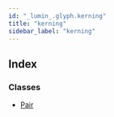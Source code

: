 ```yaml
---
id: "_lumin_.glyph.kerning"
title: "kerning"
sidebar_label: "kerning"
---
```


## Index

### Classes

* [Pair](../classes/_lumin_.glyph.kerning.pair.md)
